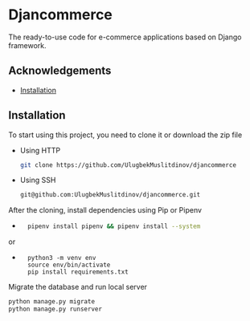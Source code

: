 
# Djancommerce

The ready-to-use code for e-commerce applications based on Django framework.


## Acknowledgements

 - [Installation](https://awesomeopensource.com/project/elangosundar/awesome-README-templates)
 

## Installation

To start using this project, you need to clone it or download the zip file

* Using HTTP
    ```bash
    git clone https://github.com/UlugbekMuslitdinov/djancommerce
    ```
* Using SSH 
    ```bash
    git@github.com:UlugbekMuslitdinov/djancommerce.git
    ```
After the cloning, install dependencies using Pip or Pipenv
* ```bash
    pipenv install pipenv && pipenv install --system
    ```
or
* ```
    python3 -m venv env
    source env/bin/activate
    pip install requirements.txt
  ```

Migrate the database and run local server

```bash
python manage.py migrate
python manage.py runserver
```    